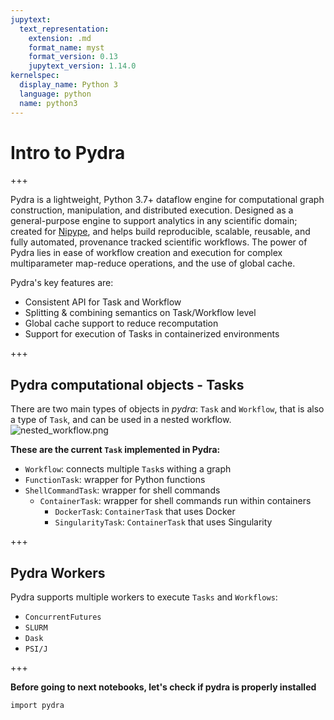 ```yaml
---
jupytext:
  text_representation:
    extension: .md
    format_name: myst
    format_version: 0.13
    jupytext_version: 1.14.0
kernelspec:
  display_name: Python 3
  language: python
  name: python3
---
```


# Intro to Pydra

+++

Pydra is a lightweight, Python 3.7+ dataflow engine for computational graph construction, manipulation, and distributed execution.
Designed as a general-purpose engine to support analytics in any scientific domain; created for [Nipype](https://github.com/nipy/nipype), and helps build reproducible, scalable, reusable, and fully automated, provenance tracked scientific workflows.
The power of Pydra lies in ease of workflow creation
and execution for complex multiparameter map-reduce operations, and the use of global cache.

Pydra's key features are:
- Consistent API for Task and Workflow
- Splitting & combining semantics on Task/Workflow level
- Global cache support to reduce recomputation
- Support for execution of Tasks in containerized environments

+++

## Pydra computational objects - Tasks
There are two main types of objects in *pydra*: `Task` and `Workflow`, that is also a type of `Task`, and can be used in a nested workflow.
![nested_workflow.png](../figures/nested_workflow.png)



**These are the current `Task` implemented in Pydra:**
- `Workflow`: connects multiple `Task`s withing a graph
- `FunctionTask`: wrapper for Python functions
- `ShellCommandTask`: wrapper for shell commands
    - `ContainerTask`: wrapper for shell commands run within containers
      - `DockerTask`: `ContainerTask` that uses Docker
      - `SingularityTask`: `ContainerTask` that uses Singularity

+++

## Pydra Workers
Pydra supports multiple workers to execute `Tasks` and `Workflows`:
- `ConcurrentFutures`
- `SLURM`
- `Dask`
- `PSI/J`

+++

**Before going to next notebooks, let's check if pydra is properly installed**

```{code-cell}
import pydra
```
